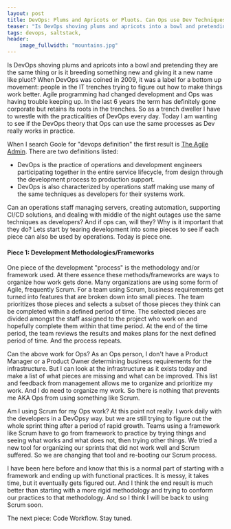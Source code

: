 ```yaml
---
layout: post
title: DevOps: Plums and Apricots or Pluots. Can Ops use Dev Techniques?
teaser: "Is DevOps shoving plums and apricots into a bowl and pretending they are the same thing or is it breeding something new and giving it a new name like pluot?  When DevOps was coined in 2009, it was a label for a bottom up movement:  people in the IT trenches trying to figure out how to make things work better.  Agile programming had changed development and Ops was having trouble keeping up.  In the last 6 years the term has definitely gone corporate but retains its roots in the trenches.   So as a trench dweller I have to wrestle with the practicalities of DevOps every day.  Today I am wanting to see if the DevOps theory that Ops can use the same processes as Dev really works in practice."
tags: devops, saltstack,
header:
    image_fullwidth: "mountains.jpg"
---
```


Is DevOps shoving plums and apricots into a bowl and pretending they are the same thing or is it breeding something new and giving it a new name like pluot?  When DevOps was coined in 2009, it was a label for a bottom up movement:  people in the IT trenches trying to figure out how to make things work better.  Agile programming had changed development and Ops was having trouble keeping up.  In the last 6 years the term has definitely gone corporate but retains its roots in the trenches.   So as a trench dweller I have to wrestle with the practicalities of DevOps every day.  Today I am wanting to see if the DevOps theory that Ops can use the same processes as Dev really works in practice.

When I search Goole for "devops definition" the first result is [The Agile Admin](https://theagileadmin.com/what-is-devops/).  There are two definitions listed:

* DevOps is the practice of operations and development engineers participating together in the entire service lifecycle, from design through the development process to production support.
* DevOps is also characterized by operations staff making use many of the same techniques as developers for their systems work.

Can an operations staff managing servers, creating automation, supporting CI/CD solutions, and dealing with middle of the night outages use the same techniques as developers?  And if ops can, will they?  Why is it important that they do? Lets start by tearing development into some pieces to see if each piece can also be used by operations.  Today is piece one.

#### Piece 1: Development Methodologies/Frameworks ####
One piece of the development "process" is the methodology and/or framework used. At there essence these methods/frameworks are ways to organize how work gets done. Many organizations are using some form of Agile, frequently Scrum. For a team using Scrum, business requirements get turned into features that are broken down into small pieces.  The team prioritizes those pieces and selects a subset of those pieces they think can be completed within a defined period of time.  The selected pieces are divided amongst the staff assigned to the project who work on and hopefully complete them within that time period. At the end of the time period, the team reviews the results and makes plans for the next defined period of time. And the process repeats.

Can the above work for Ops? As an Ops person, I don't have a Product Manager or a Product Owner determining business requirements for the infrastructure. But I can look at the infrastructure as it exists today and make a list of what pieces are missing and what can be improved.  This list and feedback from management allows me to organize and prioritize my work.  And I do need to organize my work.  So there is nothing that prevents me AKA Ops from using something like Scrum.

Am I using Scrum for my Ops work?  At this point not really. I work daily with the developers in a DevOpsy way. but we are still trying to figure out the whole sprint thing after a period of rapid growth. Teams using a framework like Scrum have to go from framework to practice by trying things and seeing what works and what does not, then trying other things.  We tried a new tool for organizing our sprints that did not work well and Scrum suffered.  So we are changing that tool and re-booting our Scrum process.

I have been here before and know that this is a normal part of starting with a framework and ending up with functional practices.  It is messy, it takes time, but it eventually gets figured out.  And I think the end result is much better than starting with a more rigid methodology and trying to conform our practices to that methodology.  And so I think I will be back to using Scrum soon.

The next piece:  Code Workflow.  Stay tuned.
